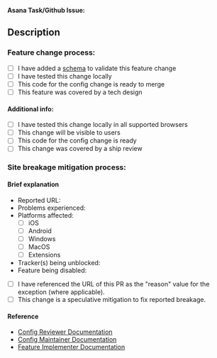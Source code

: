 <!--
  ⚠️ ⚠️ IF YOU ARE MODIFYING `index.js` OR A FILE IN `features` ⚠️ ⚠️
  Please request a review and ping a DRI from the Config AOR or Breakage AOR.
  The quickest way to get attention for your PR is to ping the ~Breakage channel
  in MatterMost.

  PLEASE NOTE: Many people are automatically added as reviewers by default.
  Consider setting your PR as a draft unless you know you are ready for a review.
  Consider adding an individual reviewer as well as the groups that are automatically added (this should create a review task in Asana for them specifically).
  Use the "merge when ready" button to automatically merge the PR as soon as it's reviewed.
-->

**Asana Task/Github Issue:**

## Description

<!-- 
  Please delete either or both process sections below.
-->

### Feature change process:

- [ ] I have added a [schema](https://github.com/duckduckgo/privacy-configuration/tree/main/schema) to validate this feature change
- [ ] I have tested this change locally
- [ ] This code for the config change is ready to merge
- [ ] This feature was covered by a tech design

#### Additional info:
<!--
  These questions are a friendly reminder to shipping config changes, if you're uncertain ask the AoR owners.
  It's also totally appropriate to not check some of these boxes, if they don't apply to your change.
-->
- [ ] I have tested this change locally in all supported browsers
- [ ] This change will be visible to users
- [ ] This code for the config change is ready
- [ ] This change was covered by a ship review

### Site breakage mitigation process:

#### Brief explanation
- Reported URL:
- Problems experienced:
- Platforms affected:
  - [ ] iOS
  - [ ] Android
  - [ ] Windows
  - [ ] MacOS
  - [ ] Extensions
- Tracker(s) being unblocked:
- Feature being disabled:


- [ ] I have referenced the URL of this PR as the "reason" value for the exception (where applicable).
- [ ] This change is a speculative mitigation to fix reported breakage.

#### Reference

-   [Config Reviewer Documentation](https://app.asana.com/0/1200890834746050/1204443212791216/f)
-   [Config Maintainer Documentation](https://app.asana.com/0/1200890834746050/1200573250322769/f)
-   [Feature Implementer Documentation](https://app.asana.com/0/1200890834746050/1201498956177210/f)
